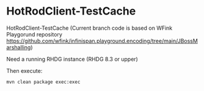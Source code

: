 # HotRodClient-TestCache
HotRodClient-TestCache (Current branch code is based on WFink Playgorund repository https://github.com/wfink/infinispan.playground.encoding/tree/main/JBossMarshalling)


Need a running RHDG instance (RHDG 8.3 or upper)

Then execute:
~~~
mvn clean package exec:exec
~~~
